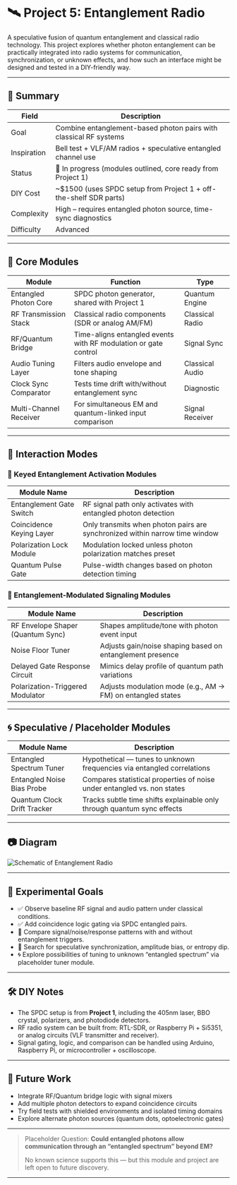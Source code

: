 # 🛰️ Project 5: Entanglement Radio

A speculative fusion of quantum entanglement and classical radio technology. This project explores whether photon entanglement can be practically integrated into radio systems for communication, synchronization, or unknown effects, and how such an interface might be designed and tested in a DIY-friendly way.

---

## 🧪 Summary

| Field       | Description                                                         |
| ----------- | ------------------------------------------------------------------- |
| Goal        | Combine entanglement-based photon pairs with classical RF systems   |
| Inspiration | Bell test + VLF/AM radios + speculative entangled channel use       |
| Status      | 🔧 In progress (modules outlined, core ready from Project 1)        |
| DIY Cost    | \~\$1500 (uses SPDC setup from Project 1 + off-the-shelf SDR parts) |
| Complexity  | High – requires entangled photon source, time-sync diagnostics      |
| Difficulty  | Advanced                                                            |

---

## 🔧 Core Modules

| Module                 | Function                                                        | Type            |
| ---------------------- | --------------------------------------------------------------- | --------------- |
| Entangled Photon Core  | SPDC photon generator, shared with Project 1                    | Quantum Engine  |
| RF Transmission Stack  | Classical radio components (SDR or analog AM/FM)                | Classical Radio |
| RF/Quantum Bridge      | Time-aligns entangled events with RF modulation or gate control | Signal Sync     |
| Audio Tuning Layer     | Filters audio envelope and tone shaping                         | Classical Audio |
| Clock Sync Comparator  | Tests time drift with/without entanglement sync                 | Diagnostic      |
| Multi-Channel Receiver | For simultaneous EM and quantum-linked input comparison         | Signal Receiver |

---

## 🧠 Interaction Modes

### 🔐 Keyed Entanglement Activation Modules

| Module Name              | Description                                                                 |
| ------------------------ | --------------------------------------------------------------------------- |
| Entanglement Gate Switch | RF signal path only activates with entangled photon detection               |
| Coincidence Keying Layer | Only transmits when photon pairs are synchronized within narrow time window |
| Polarization Lock Module | Modulation locked unless photon polarization matches preset                 |
| Quantum Pulse Gate       | Pulse-width changes based on photon detection timing                        |

### 📶 Entanglement-Modulated Signaling Modules

| Module Name                       | Description                                                 |
| --------------------------------- | ----------------------------------------------------------- |
| RF Envelope Shaper (Quantum Sync) | Shapes amplitude/tone with photon event input               |
| Noise Floor Tuner                 | Adjusts gain/noise shaping based on entanglement presence   |
| Delayed Gate Response Circuit     | Mimics delay profile of quantum path variations             |
| Polarization-Triggered Modulator  | Adjusts modulation mode (e.g., AM → FM) on entangled states |

---

## 🌀 Speculative / Placeholder Modules

| Module Name                 | Description                                                             |
| --------------------------- | ----------------------------------------------------------------------- |
| Entangled Spectrum Tuner    | Hypothetical — tunes to unknown frequencies via entangled correlations  |
| Entangled Noise Bias Probe  | Compares statistical properties of noise under entangled vs. non states |
| Quantum Clock Drift Tracker | Tracks subtle time shifts explainable only through quantum sync effects |

---

## 📷 Diagram

![Schematic of Entanglement Radio](https://raw.githubusercontent.com/link-to-diagram/entanglement_radio.png)

---

## 🧪 Experimental Goals

* ✅ Observe baseline RF signal and audio pattern under classical conditions.
* ✅ Add coincidence logic gating via SPDC entangled pairs.
* 🔄 Compare signal/noise/response patterns with and without entanglement triggers.
* 🔭 Search for speculative synchronization, amplitude bias, or entropy dip.
* 🌀 Explore possibilities of tuning to unknown “entangled spectrum” via placeholder tuner module.

---

## 🛠 DIY Notes

* The SPDC setup is from **Project 1**, including the 405nm laser, BBO crystal, polarizers, and photodiode detectors.
* RF radio system can be built from: RTL-SDR, or Raspberry Pi + Si5351, or analog circuits (VLF transmitter and receiver).
* Signal gating, logic, and comparison can be handled using Arduino, Raspberry Pi, or microcontroller + oscilloscope.

---

## 🚀 Future Work

* Integrate RF/Quantum bridge logic with signal mixers
* Add multiple photon detectors to expand coincidence circuits
* Try field tests with shielded environments and isolated timing domains
* Explore alternate photon sources (quantum dots, optoelectronic gates)

---

> Placeholder Question: **Could entangled photons allow communication through an “entangled spectrum” beyond EM?**
>
> No known science supports this — but this module and project are left open to future discovery.

---
